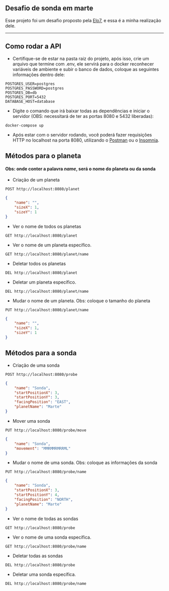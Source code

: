 ## Desafio de sonda em marte 

Esse projeto foi um desafio proposto pela <a href="https://gist.github.com/elo7-developer/f0b91a7a98e5e65288b875ac6d376875">Elo7</a>, e essa é a minha realização dele.

---

## Como rodar a API

- Certifique-se de estar na pasta raiz do projeto, após isso, crie um arquivo que termine com .env, ele servirá para o docker reconhecer variáveis de ambiente e subir o banco de dados, coloque as seguintes informações dentro dele:

```
POSTGRES_USER=postgres
POSTGRES_PASSWORD=postgres
POSTGRES_DB=db
POSTGRES_PORT=5432
DATABASE_HOST=database
```

- Digite o comando que irá baixar todas as dependências e iniciar o servidor (OBS: necessitará de ter as portas 8080 e 5432 liberadas):

```
docker-compose up
```

- Após estar com o servidor rodando, você poderá fazer requisições HTTP no localhost na porta 8080, utilizando o <a href="https://www.postman.com/">Postman</a> ou o <a href="https://insomnia.rest/download">Insomnia</a>.


## Métodos para o planeta

#### Obs: onde conter a palavra *name*, será o nome do planeta ou da sonda

- Criação de um planeta 

```
POST http://localhost:8080/planet
```

```json
{
	"name": "",
	"sizeX": 1,
	"sizeY": 1
}
```

- Ver o nome de todos os planetas

```
GET http://localhost:8080/planet
```

- Ver o nome de um planeta específico.
```
GET http://localhost:8080/planet/name
```

- Deletar todos os planetas

```
DEL http://localhost:8080/planet
```

- Deletar um planeta específico.
```
DEL http://localhost:8080/planet/name
```

- Mudar o nome de um planeta. Obs: coloque o tamanho do planeta

```
PUT http://localhost:8080/planet/name
```

```json
{
	"name": "",
	"sizeX": 1,
	"sizeY": 1
}
```


## Métodos para a sonda

- Criação de uma sonda

```
POST http://localhost:8080/probe
```

```json
{
	"name": "Sonda",
	"startPositionX": 3,
	"startPositionY": 3,
	"facingPosition": "EAST",
	"planetName": "Marte"
}
```

- Mover uma sonda

```
PUT http://localhost:8080/probe/move
```

```json
{
	"name": "Sonda",
	"movement": "MMRMMRMRRML"
}
```

- Mudar o nome de uma sonda. Obs: coloque as informações da sonda

```
PUT http://localhost:8080/probe/name
```

```json
{
	"name": "Sonda",
	"startPositionX": 3,
	"startPositionY": 4,
	"facingPosition": "NORTH",
	"planetName": "Marte"
}
```

- Ver o nome de todas as sondas

```
GET http://localhost:8080/probe
```

- Ver o nome de uma sonda específica.
```
GET http://localhost:8080/probe/name
```

- Deletar todas as sondas

```
DEL http://localhost:8080/probe
```

- Deletar uma sonda específica.
```
DEL http://localhost:8080/probe/name
```

